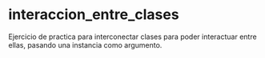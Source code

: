 # interaccion_entre_clases
Ejercicio de practica para interconectar clases para poder interactuar entre ellas, pasando una instancia como argumento.
